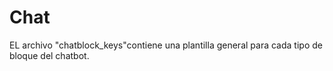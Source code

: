 # Chat
EL archivo "chatblock_keys"contiene una plantilla general para cada tipo de bloque del chatbot.

